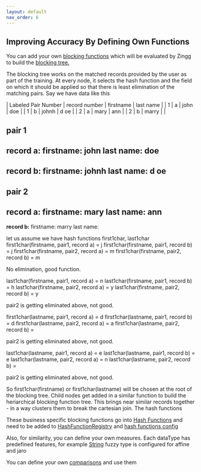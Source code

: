 ```yaml
---
layout: default
nav_order: 6
---
```

## Improving Accuracy By Defining Own Functions 

You can add your own [blocking functions](https://github.com/zinggAI/zingg/tree/main/core/src/main/java/zingg/hash) which will be evaluated by Zingg to build the [blocking tree.](zModels.md)

The blocking tree works on the matched records provided by the user as part of the training. At every node, it selects the hash function and the field on which it should be applied so that there is least elimination of the matching pairs. Say we have data like this

| Labeled Pair Number | record number | firstname | last name |
| 1 | a | john | doe |
| 1 | b | johnh | d oe |
| 2 | a | mary | ann |
| 2 | b | marry |  |


**pair 1**
-----------
**record a:**
firstname: john
last name: doe
-------------
**record b:**
firstname: johnh
last name: d oe
-------------
**pair 2**
-------------
**record a:**
firstname: mary
last name: ann
-------------
**record b:**
firstname: marry
last name: 

let us assume we have hash functions first1char, last1char
first1char(firstname, pair1, record a) = j
first1char(firstname, pair1, record b) = j
first1char(firstname, pair2, record a) = m
first1char(firstname, pair2, record b) = m

No elimination, good function. 

last1char(firstname, pair1, record a) = n
last1char(firstname, pair1, record b) = h
last1char(firstname, pair2, record a) = y
last1char(firstname, pair2, record b) = y

pair2 is getting eliminated above, not good.

first1char(lastname, pair1, record a) = d
first1char(lastname, pair1, record b) = d
first1char(lastname, pair2, record a) = a
first1char(lastname, pair2, record b) = 

pair2 is getting eliminated above, not good.

last1char(lastname, pair1, record a) = e
last1char(lastname, pair1, record b) = e
last1char(lastname, pair2, record a) = n
last1char(lastname, pair2, record b) = 

pair2 is getting eliminated above, not good.

So first1char(firstname) or first1char(lastname) will be chosen at the root of the blocking tree. Child nodes get added in a similar function to build the heriarchical blocking function tree. This brings near similar records together - in a way clusters them to  break the cartesian join. The hash functions

These business specific blocking functions go into [Hash Functions](https://github.com/zinggAI/zingg/tree/main/core/src/main/java/zingg/hash) and need to be added to [HashFunctionRegistry](https://github.com/zinggAI/zingg/blob/main/core/src/main/java/zingg/hash/HashFunctionRegistry.java) and [hash functions config](https://github.com/zinggAI/zingg/blob/main/core/src/main/resources/hashFunctions.json)

Also, for similarity, you can define your own measures. Each dataType has predefined features, for example [String](https://github.com/zinggAI/zingg/blob/main/core/src/main/java/zingg/feature/StringFeature.java) fuzzy type is configured for affine and jaro

You can define your own [comparisons](https://github.com/zinggAI/zingg/tree/main/core/src/main/java/zingg/similarity/function) and use them
